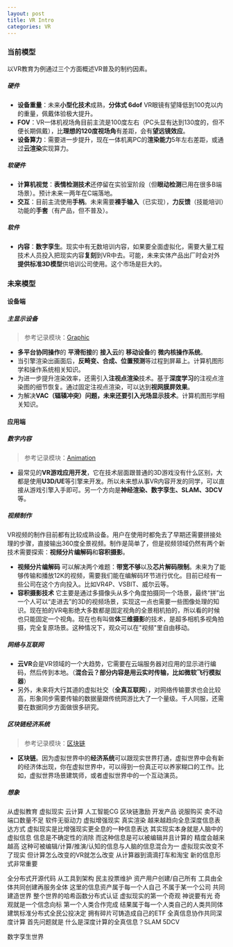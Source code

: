 ```yaml
---
layout: post
title: VR Intro
categories: VR
---
```






### 当前模型

以VR教育为例通过三个方面概述VR普及的制约因素。

##### 硬件
- **设备重量**：未来**小型化技术**成熟，**分体式 6dof** VR眼镜有望降低到100克以内的重量，佩戴体验极大提升。  
- **FOV**：VR一体机视场角目前主流是100度左右（PC头显有达到130度的，但不便长期佩戴），比**理想的120度视场角**有差距，会有**望远镜效应**。  
- **设备算力**：需要进一步提升，现在一体机离PC的**渲染能力**5年左右差距，或通过**云渲染**实现算力。  

##### 软硬件
- **计算机视觉**：**表情检测技术**还停留在实验室阶段（但**眼动检测**已用在很多B端场景）。预计未来一两年在C端落地。  
- **交互**：目前主流使用**手柄**。未来需要**裸手输入**（已实现），**力反馈**（技能培训）功能的**手套**（有产品，但不普及）。  

##### 软件
- **内容**：**数字孪生**。现实中有无数培训内容，如果要全面虚拟化，需要大量工程技术人员投入把现实内容**复刻**到VR中去。可能，未来实体产品出厂时会对外**提供标准3D模型**供培训公司使用。这个市场是巨大的。  



### 未来模型

#### 设备端


##### 主显示设备

> 参考记录模块：[Graphic](https://metal-j.github.io/graphic/2021/07/20/Rendering_equation.html)

- **多平台协同操作**的 **平滑衔接**的 **接入云**的 **移动设备**的 **微内核操作系统**。  
- 当引擎渲染出画面后，**反畸变、合成、位置预测**等过程到屏幕上。计算机图形学和操作系统相关知识。  
- 为进一步提升渲染效率，还需引入**注视点渲染**技术。基于**深度学习**的注视点渲染图的细节恢复。通过固定注视点渲染，可以达到**视网膜屏效果**。  
- 为解决**VAC（辐辏冲突）**问题，未来还要引入**光场显示技术**。计算机图形学相关知识。  



#### 应用端

##### 数字内容

> 参考记录模块：[Animation](https://metal-j.github.io/animation/2021/10/12/Animation_Intro.html)

- 最常见的**VR游戏应用开发**，它在技术层面跟普通的3D游戏没有什么区别，大都是使用**U3D/UE**等引擎来开发。所以未来想从事VR内容开发的同学，可以直接从游戏引擎入手即可。另一个方向是**神经渲染、数字孪生、SLAM、3DCV**等。

##### 视频制作

VR视频的制作目前都有比较成熟设备。用户在使用时都免去了早期还需要拼接处理的步骤，直接输出360度全景视频。制作是简单了，但是视频领域仍然有两个新技术需要探索：**视频分片编解码**和**容积摄影**。

- **视频分片编解码** 可以解决两个难题：**带宽不够**以及**芯片解码限制**。未来为了能够传输和播放12K的视频，需要我们能在编解码环节进行优化。目前已经有一些公司在这个方向投入。比如VR4P、VSBIT、威尔云等。
- **容积摄影技术** 它主要是通过多摄像头从多个角度拍摄同一个场景，最终“拼”出一个人可以“走进去”的3D的视频场景，实现这一点也需要一些图像处理的知识。现在拍的VR电影绝大多数都是固定视角的全景相机拍的，所以看的时候也只能固定一个视角。现在也有叫做**体三维摄影**的技术，是超多相机多视角拍摄，完全复原场景。这种情况下，观众可以在"视频"里自由移动。

##### 网络与互联网

- **云VR**会是VR领域的一个大趋势，它需要在云端服务器对应用的显示进行编码，然后传到本地。（**混合云？部分内容是用云实时传输，比如微软飞行模拟器**）
- 另外，未来将大行其道的虚拟社交（**全真互联网**），对网络传输要求也会比较高，形象同步需要传输的数据量跟传统网游比大了一个量级。千人同服，还需要在数据同步方面做很多研究。

##### 区块链经济系统

> 参考记录模块：[区块链](https://metal-j.github.io/blockchain/2021/09/29/Blockchain_Intro.html)

- **区块链**。因为虚拟世界中的**经济系统**可以跟现实世界打通，虚拟世界中会有新的经济体出现，你在虚拟世界中，可以得到一份真正可以养家糊口的工作。比如，虚拟世界场景建筑师，或者虚拟世界中的一个互动演员。

##### 想象

从虚拟教育 虚拟现实 云计算 人工智能CG 区块链激励
开发产品 说服购买 卖不动 端口数量不足 软件无驱动力
虚拟增强现实 真实渲染 越来越趋向全息深度信息表达方式
虚拟现实是比增强现实更全息的一种信息表达
其实现实本身就是人脑中的虚拟信息 信息是不确定性的消除
而这种信息是可以被编辑并且计算的 精度会越来越高
这种可被编辑/计算/推演/认知的信息与人脑的信息混合为一
虚拟现实改变不了现实 但计算怎么改变的VR就怎么改变
从计算器到滴滴打车和淘宝 新的信息形式非常重要

全分布式开源代码 从工具到架构 民主投票维护 
资产用户创建/自己所有 工具由全体共同创建再服务全体
这里的信息资产属于每一个人自己 不属于某一个公司
共同建造世界 整个世界的哈希函数分布式认证
虚拟现实的第一个奇观 神说要有光 奇观就是一个信念向标
第一个人类合作完成 结果属于每一个人类自己的人类共同体
建筑标准分布式全民公投决定 拥有碎片可铸造成自己的ETF
全真信息协作共同深度计算
首先问题就是 什么是深度计算的全真信息？SLAM 5DCV

数字孪生世界